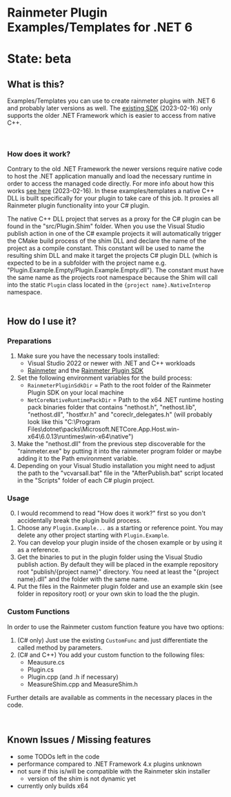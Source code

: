 # Rainmeter Plugin Examples/Templates for .NET 6

# State: beta

## What is this?
<p>Examples/Templates you can use to create rainmeter plugins with .NET 6 and probably later versions as well. The <a href="https://github.com/rainmeter/rainmeter-plugin-sdk">existing SDK</a> (2023-02-16) only supports the older .NET Framework which is easier to access from native C++.</p>
<br/>

### How does it work?
<p>Contrary to the old .NET Framework the newer versions require native code to host the .NET application manually and load the necessary runtime in order to access the managed code directly.
For more info about how this works <a href="https://learn.microsoft.com/en-us/dotnet/core/tutorials/netcore-hosting">see here</a> (2023-02-16).
In these examples/templates a native C++ DLL is built specifically for your plugin to take care of this job. It proxies all Rainmeter plugin functionality into your C# plugin.</p>

<p>The native C++ DLL project that serves as a proxy for the C# plugin can be found in the "src/Plugin.Shim" folder. When you use the Visual Studio publish action in one of the C# example projects it will automatically trigger the CMake build process of the shim DLL and declare the name of the project as a compile constant. This constant will be used to name the resulting shim DLL and make it target the projects C# plugin DLL (which is expected to be in a subfolder with the project name e.g. "Plugin.Example.Empty/Plugin.Example.Empty.dll").
The constant must have the same name as the projects root namespace because the Shim will call into the static <code>Plugin</code> class located in the <code>{project name}.NativeInterop</code> namespace.<br/>

<br/>

## How do I use it?
### Preparations
1. Make sure you have the necessary tools installed:
    - Visual Studio 2022 or newer with .NET and C++ workloads
    - <a href="https://github.com/rainmeter/rainmeter">Rainmeter</a> and the <a href="https://github.com/rainmeter/rainmeter-plugin-sdk">Rainmeter Plugin SDK</a>
2. Set the following environment variables for the build process:
    - <code>RainmeterPluginSdkDir</code> = Path to the root folder of the Rainmeter Plugin SDK on your local machine
    - <code>NetCoreNativeRuntimePackDir</code> = Path to the x64 .NET runtime hosting pack binaries folder that contains "nethost.h", "nethost.lib", "nethost.dll", "hostfxr.h" and "coreclr_delegates.h" (will probably look like this "C:\Program Files\dotnet\packs\Microsoft.NETCore.App.Host.win-x64\6.0.13\runtimes\win-x64\native")
3. Make the "nethost.dll" from the previous step discoverable for the "rainmeter.exe" by putting it into the rainmeter program folder or maybe adding it to the Path environment variable.
4. Depending on your Visual Studio installation you might need to adjust the path to the "vcvarsall.bat" file in the "AfterPublish.bat" script located in the "Scripts" folder of each C# plugin project.<br/>

### Usage
0. I would recommend to read "How does it work?" first so you don't accidentally break the plugin build process. 
1. Choose any <code>Plugin.Example...</code> as a starting or reference point. You may delete any other project starting with <code>Plugin.Example</code>.
2. You can develop your plugin inside of the chosen example or by using it as a reference.
3. Get the binaries to put in the plugin folder using the Visual Studio publish action. By default they will be placed in the example repository root "publish/{project name}" directory. You need at least the "{project name}.dll" and the folder with the same name.
4. Put the files in the Rainmeter plugin folder and use an example skin (see folder in repository root) or your own skin to load the the plugin.

### Custom Functions
In order to use the Rainmeter custom function feature you have two options:
1. (C# only) Just use the existing <code>CustomFunc</code> and just differentiate the called method by parameters.
2. (C# and C++) You add your custom function to the following files:
    - Meausure.cs
    - Plugin.cs
    - Plugin.cpp (and .h if necessary)
    - MeasureShim.cpp and MeasureShim.h

Further details are available as comments in the necessary places in the code.

<br/>

## Known Issues / Missing features
- some TODOs left in the code
- performance compared to .NET Framework 4.x plugins unknown
- not sure if this is/will be compatible with the Rainmeter skin installer
    - version of the shim is not dynamic yet
- currently only builds x64
